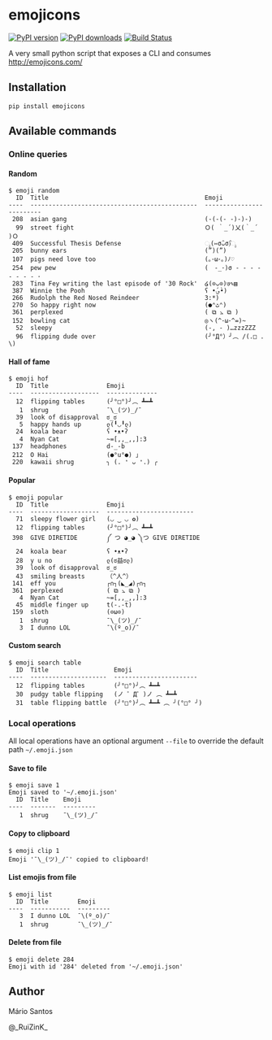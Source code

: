 # emojicons

[![PyPI version](https://img.shields.io/pypi/v/emojicons.svg?maxAge=3600)](https://pypi.python.org/pypi/emojicons/)
[![PyPI downloads](https://img.shields.io/pypi/dm/emojicons.svg?maxAge=3600)](https://pypi.python.org/pypi/emojicons/)
[![Build Status](https://travis-ci.org/ruizink/emojicons.svg?branch=master)](https://travis-ci.org/ruizink/emojicons)

A very small python script that exposes a CLI and consumes http://emojicons.com/

## Installation

```
pip install emojicons
```

## Available commands

### Online queries

#### Random

```
$ emoji random
  ID  Title                                           Emoji
----  ----------------------------------------------  -------------------------
 208  asian gang                                      (-(-(- -)-)-)
  99  street fight                                    Ｏ( ｀_´)乂(｀_´ )Ｏ
 409  Successful Thesis Defense                       ೖ(⑅σ̑ᴗσ̑)ೖ
 205  bunny ears                                      (”)(”)
 107  pigs need love too                              (｡･ω･｡)ﾉ♡
 254  pew pew                                         (　-_･)σ - - - - - - - - ･
 283  Tina Fey writing the last episode of '30 Rock'  ໒(⊙ᴗ⊙)७✎▤
 387  Winnie the Pooh                                 ʕ •́؈•̀)
 266  Rudolph the Red Nosed Reindeer                  3:*)
 270  So happy right now                              (●⌃ٹ⌃)
 361  perplexed                                       ( ⧉ ⦣ ⧉ )
 152  bowling cat                                     ◎ヽ(^･ω･^=)~
  52  sleepy                                          (-, - )…zzzZZZ
  96  flipping dude over                              (╯°Д°）╯︵ /(.□ . \)
```

#### Hall of fame

```
$ emoji hof
  ID  Title                Emoji
----  -------------------  --------------
  12  flipping tables      (╯°□°)╯︵ ┻━┻
   1  shrug                ¯\_(ツ)_/¯
  39  look of disapproval  ಠ_ಠ
   5  happy hands up       ლ(╹◡╹ლ)
  24  koala bear           ʕ •ᴥ•ʔ
   4  Nyan Cat             ~=[,,_,,]:3
 137  headphones           d-_-b
 212  O Hai                (●°u°●) 」
 220  kawaii shrug         ╮ (. ❛ ᴗ ❛.) ╭
```

#### Popular

```
$ emoji popular
  ID  Title                Emoji
----  -------------------  ------------------------
  71  sleepy flower girl   (◡ ‿ ◡ ✿)
  12  flipping tables      (╯°□°)╯︵ ┻━┻
 398  GIVE DIRETIDE        ༼ つ ◕_◕ ༽つ GIVE DIRETIDE
  24  koala bear           ʕ •ᴥ•ʔ
  28  y u no               ლ(ಠ益ಠლ)
  39  look of disapproval  ಠ_ಠ
  43  smiling breasts      （^人^）
 141  eff you              ┌∩┐(◣_◢)┌∩┐
 361  perplexed            ( ⧉ ⦣ ⧉ )
   4  Nyan Cat             ~=[,,_,,]:3
  45  middle finger up     t(-.-t)
 159  sloth                (⊙ω⊙)
   1  shrug                ¯\_(ツ)_/¯
   3  I dunno LOL          ¯\(º_o)/¯
```

#### Custom search

```
$ emoji search table
  ID  Title                  Emoji
----  ---------------------  -----------------------
  12  flipping tables        (╯°□°)╯︵ ┻━┻
  30  pudgy table flipping   (ノ ゜Д゜)ノ ︵ ┻━┻
  31  table flipping battle  (╯°□°)╯︵ ┻━┻ ︵ ╯(°□° ╯)
```

### Local operations

All local operations have an optional argument `--file` to override the default path `~/.emoji.json`

#### Save to file

```
$ emoji save 1
Emoji saved to '~/.emoji.json'
  ID  Title    Emoji
----  -------  ---------
   1  shrug    ¯\_(ツ)_/¯
```

#### Copy to clipboard

```
$ emoji clip 1
Emoji '¯\_(ツ)_/¯' copied to clipboard!
```

#### List emojis from file

```
$ emoji list
  ID  Title        Emoji
----  -----------  ---------
   3  I dunno LOL  ¯\(º_o)/¯
   1  shrug        ¯\_(ツ)_/¯
```

#### Delete from file

```
$ emoji delete 284
Emoji with id '284' deleted from '~/.emoji.json'
```

## Author

Mário Santos

@\_RuiZinK\_
